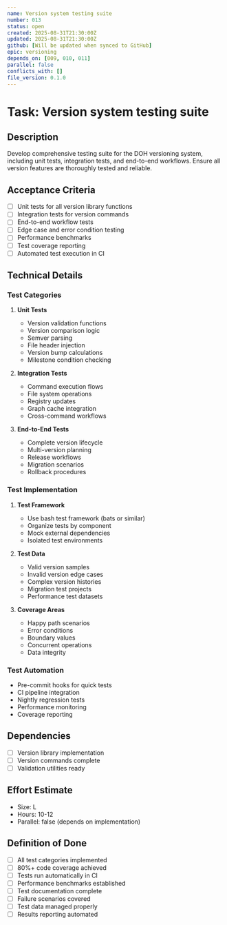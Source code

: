 ```yaml
---
name: Version system testing suite
number: 013
status: open
created: 2025-08-31T21:30:00Z
updated: 2025-08-31T21:30:00Z
github: [Will be updated when synced to GitHub]
epic: versioning
depends_on: [009, 010, 011]
parallel: false
conflicts_with: []
file_version: 0.1.0
---
```


# Task: Version system testing suite

## Description
Develop comprehensive testing suite for the DOH versioning system, including unit tests, integration tests, and end-to-end workflows. Ensure all version features are thoroughly tested and reliable.

## Acceptance Criteria
- [ ] Unit tests for all version library functions
- [ ] Integration tests for version commands
- [ ] End-to-end workflow tests
- [ ] Edge case and error condition testing
- [ ] Performance benchmarks
- [ ] Test coverage reporting
- [ ] Automated test execution in CI

## Technical Details
### Test Categories
1. **Unit Tests**
   - Version validation functions
   - Version comparison logic
   - Semver parsing
   - File header injection
   - Version bump calculations
   - Milestone condition checking

2. **Integration Tests**
   - Command execution flows
   - File system operations
   - Registry updates
   - Graph cache integration
   - Cross-command workflows

3. **End-to-End Tests**
   - Complete version lifecycle
   - Multi-version planning
   - Release workflows
   - Migration scenarios
   - Rollback procedures

### Test Implementation
1. **Test Framework**
   - Use bash test framework (bats or similar)
   - Organize tests by component
   - Mock external dependencies
   - Isolated test environments

2. **Test Data**
   - Valid version samples
   - Invalid version edge cases
   - Complex version histories
   - Migration test projects
   - Performance test datasets

3. **Coverage Areas**
   - Happy path scenarios
   - Error conditions
   - Boundary values
   - Concurrent operations
   - Data integrity

### Test Automation
- Pre-commit hooks for quick tests
- CI pipeline integration
- Nightly regression tests
- Performance monitoring
- Coverage reporting

## Dependencies
- [ ] Version library implementation
- [ ] Version commands complete
- [ ] Validation utilities ready

## Effort Estimate
- Size: L
- Hours: 10-12
- Parallel: false (depends on implementation)

## Definition of Done
- [ ] All test categories implemented
- [ ] 80%+ code coverage achieved
- [ ] Tests run automatically in CI
- [ ] Performance benchmarks established
- [ ] Test documentation complete
- [ ] Failure scenarios covered
- [ ] Test data managed properly
- [ ] Results reporting automated